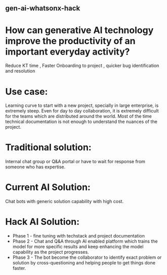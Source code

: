 ## gen-ai-whatsonx-hack

# How can generative AI technology improve the productivity of an important everyday activity?
Reduce KT time , Faster Onboarding to project , quicker bug identification and resolution
# Use case: 
Learning curve to start with a new project, specially in large enterprise, is extremely steep. Even for day to day collaboration, it is extremely difficult for the teams which are distributed around the world.
Most of the time technical documentation is not enough to understand the nuances of the project. 
# Traditional solution:
Internal chat group or Q&A portal or have to wait for response from someone who has expertise.
# Current AI Solution:
Chat bots with generic solution capability with high cost.
# Hack AI Solution: 
- Phase 1 - fine tuning with techstack and project documentation 
- Phase 2 - Chat and Q&A through AI enabled platform which trains the model for more specific results and keep enhancing the model capability as the project progresses.
- Phase 3 - The bot become the collaborator to identify exact problem or solution by cross-questioning and helping people to get things done faster.
